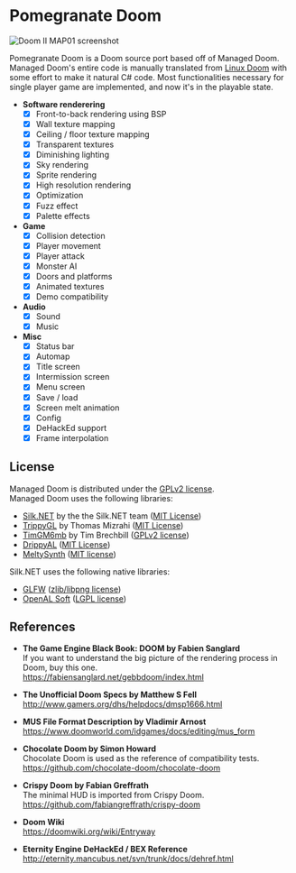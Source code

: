 # Pomegranate Doom

![Doom II MAP01 screenshot](screenshots/doom2-map01.png)

Pomegranate Doom is a Doom source port based off of Managed Doom. Managed Doom's entire code is manually translated from [Linux Doom](https://github.com/id-Software/DOOM) with some effort to make it natural C# code. Most functionalities necessary for single player game are implemented, and now it's in the playable state.

* __Software renderering__  
    - [x] Front-to-back rendering using BSP
    - [x] Wall texture mapping
    - [x] Ceiling / floor texture mapping
    - [x] Transparent textures
    - [x] Diminishing lighting
    - [x] Sky rendering
    - [x] Sprite rendering
    - [x] High resolution rendering
    - [x] Optimization
    - [x] Fuzz effect
    - [x] Palette effects

* __Game__
    - [x] Collision detection
    - [x] Player movement
    - [x] Player attack
    - [x] Monster AI
    - [x] Doors and platforms
    - [x] Animated textures
    - [x] Demo compatibility

* __Audio__
    - [x] Sound
    - [x] Music

* __Misc__
    - [x] Status bar
    - [x] Automap
    - [x] Title screen
    - [x] Intermission screen
    - [x] Menu screen
    - [x] Save / load
    - [x] Screen melt animation
    - [x] Config
    - [x] DeHackEd support
    - [x] Frame interpolation

## License

Managed Doom is distributed under the [GPLv2 license](licenses/LICENSE_ManagedDoom.txt).  
Managed Doom uses the following libraries:

* [Silk.NET](https://github.com/dotnet/Silk.NET) by the the Silk.NET team ([MIT License](licenses/LICENSE_SilkNET.txt))
* [TrippyGL](https://github.com/SilkCommunity/TrippyGL) by Thomas Mizrahi ([MIT License](licenses/LICENSE_TrippyGL.txt))
* [TimGM6mb](https://musescore.org/en/handbook/soundfonts-and-sfz-files#gm_soundfonts) by Tim Brechbill ([GPLv2 license](licenses/LICENSE_TimGM6mb.txt))
* [DrippyAL](https://github.com/sinshu/DrippyAL) ([MIT License](licenses/LICENSE_DrippyAL.txt))
* [MeltySynth](https://github.com/sinshu/meltysynth/) ([MIT license](licenses/LICENSE_MeltySynth.txt))

Silk.NET uses the following native libraries:

* [GLFW](https://www.glfw.org/) ([zlib/libpng license](licenses/LICENSE_GLFW.txt))
* [OpenAL Soft](https://openal-soft.org/) ([LGPL license](licenses/LICENSE_OpenALSoft.txt))

## References

* __The Game Engine Black Book: DOOM by Fabien Sanglard__  
If you want to understand the big picture of the rendering process in Doom, buy this one.  
https://fabiensanglard.net/gebbdoom/index.html

* __The Unofficial Doom Specs by Matthew S Fell__  
http://www.gamers.org/dhs/helpdocs/dmsp1666.html

* __MUS File Format Description by Vladimir Arnost__  
https://www.doomworld.com/idgames/docs/editing/mus_form

* __Chocolate Doom by Simon Howard__  
Chocolate Doom is used as the reference of  compatibility tests.  
https://github.com/chocolate-doom/chocolate-doom

* __Crispy Doom by Fabian Greffrath__  
The minimal HUD is imported from Crispy Doom.  
https://github.com/fabiangreffrath/crispy-doom

* __Doom Wiki__  
https://doomwiki.org/wiki/Entryway

* __Eternity Engine DeHackEd / BEX Reference__  
http://eternity.mancubus.net/svn/trunk/docs/dehref.html
